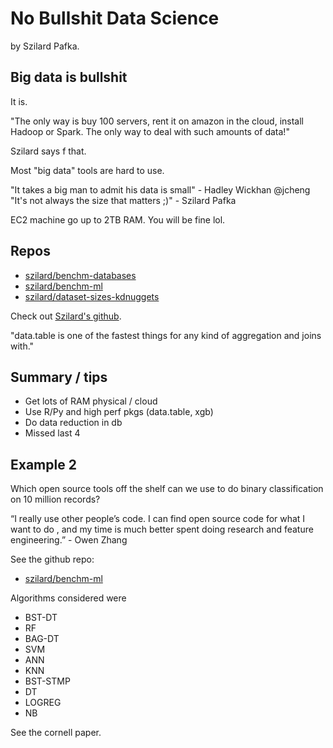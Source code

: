# No Bullshit Data Science

by Szilard Pafka.

## Big data is bullshit

It is.

"The only way is buy 100 servers, rent it on amazon in the cloud,
install Hadoop or Spark. The only way to deal with such amounts of 
data!"

Szilard says f that. 

Most "big data" tools are hard to use.

"It takes a big man to admit his data is small" - Hadley Wickhan @jcheng
"It's not always the size that matters ;)" - Szilard Pafka

EC2 machine go up to 2TB RAM. You will be fine lol.

## Repos

* [szilard/benchm-databases](https://github.com/szilard/benchm-databases)
* [szilard/benchm-ml](https://github.com/szilard/benchm-ml)
* [szilard/dataset-sizes-kdnuggets](https://github.com/szilard/dataset-sizes-kdnuggets)

Check out [Szilard's github](https://github.com/szilard).

"data.table is one of the fastest things for any kind of aggregation and joins with."

## Summary / tips

* Get lots of RAM physical / cloud
* Use R/Py and high perf pkgs (data.table, xgb)
* Do data reduction in db
* Missed last 4

## Example 2

Which open source tools off the shelf can we use to do binary classification
on 10 million records?

“I really use other people’s code. I can find open source code for what I want to do , and my time is much better spent doing research and feature engineering.” - Owen Zhang

See the github repo:

* [szilard/benchm-ml](https://github.com/szilard/benchm-ml)

Algorithms considered were

* BST-DT
* RF
* BAG-DT
* SVM
* ANN
* KNN
* BST-STMP
* DT
* LOGREG
* NB

See the cornell paper.
